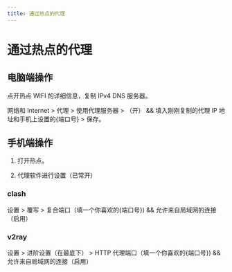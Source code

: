 ```yaml
---
title: 通过热点的代理
---
```

# 通过热点的代理

## 电脑端操作

点开热点 WIFI 的详细信息，复制 IPv4 DNS 服务器。

网络和 Internet > 代理 > 使用代理服务器 > （开） && 填入刚刚复制的代理 IP 地址和手机上设置的{端口号} > 保存。



## 手机端操作

1. 打开热点。



2. 代理软件进行设置（已常开）

### clash

设置 > 覆写 > 复合端口（填一个你喜欢的{端口号}) && 允许来自局域网的连接（启用）



### v2ray

设置 > 进阶设置（在最底下） > HTTP 代理端口（填一个你喜欢的{端口号}) && 允许来自局域网的连接（启用）